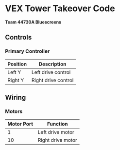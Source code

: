 # VEX Tower Takeover Code
**Team 44730A Bluescreens**

## Controls

### Primary Controller
| Position | Description |
|----------|-------------|
| Left Y | Left drive control |
| Right Y | Right drive control |

## Wiring

### Motors
| Motor Port | Function |
|------------|----------|
| 1 | Left drive motor |
| 10 | Right drive motor |
